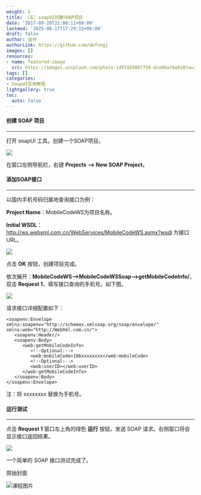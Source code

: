 ```yaml
---
weight: 5
title: （五）soapUI创建SOAP项目
date: '2017-09-20T22:00:11+08:00'
lastmod: '2025-06-17T17:29:15+08:00'
draft: false
author: 虫师
authorLink: https://github.com/defnngj
images: []
resources:
- name: featured-image
  src: https://images.unsplash.com/photo-1491929007750-dce8ba76e610?w=300
tags: []
categories:
- SoupUI实用教程
lightgallery: true
toc:
  auto: false
---
```




#### 创建 SOAP 项目
----

打开 soapUI 工具。创建一个SOAP项目。

![](http://img.testclass.net/soapui_main_window.png)

在窗口左侧导航栏，右键 __Projects --> New SOAP Project__。

#### 添加SOAP接口
----
以国内手机号码归属地查询接口为例：

__Project Name__：MobileCodeWS为项目名称。

__Initial WSDL__：http://ws.webxml.com.cn/WebServices/MobileCodeWS.asmx?wsdl 为接口URL。

![](http://img.testclass.net/soapui_new_soap_project.png)

点击 __OK__ 按钮，创建项目完成。

依次展开：__MobileCodeWS-->MobileCodeWSSoap-->getMobileCodeInfo/__，双击 __Request 1__，填写接口查询的手机号。如下图。

![](http://img.testclass.net/soapui_soap_if_data.png)

请求接口详细配置如下：

```
<soapenv:Envelope xmlns:soapenv="http://schemas.xmlsoap.org/soap/envelope/" xmlns:web="http://WebXml.com.cn/">
   <soapenv:Header/>
   <soapenv:Body>
      <web:getMobileCodeInfo>
         <!--Optional:-->
         <web:mobileCode>186xxxxxxxx</web:mobileCode>
         <!--Optional:-->
         <web:userID></web:userID>
      </web:getMobileCodeInfo>
   </soapenv:Body>
</soapenv:Envelope>
```
注：将 xxxxxxxx 替换为手机号。

#### 运行测试
----
点击 __Request 1__ 窗口左上角的绿色 __运行__ 按钮，发送 SOAP 请求。右侧窗口将会显示接口返回结果。

![](http://img.testclass.net/soapui_soap_if_request.png)


一个简单的 SOAP 接口测试完成了。




原始封面

![课程图片](https://images.unsplash.com/photo-1491929007750-dce8ba76e610?w=300)

